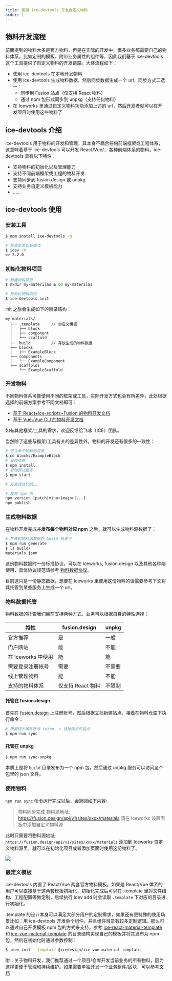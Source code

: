 ```yaml
---
title: 使用 ice-devtools 开发自定义物料
order: 1
---
```


## 物料开发流程

前面提到的物料大多是官方物料，但是在实际的开发中，很多业务都需要自己的物料体系，比如定制的模板、附带业务属性的组件等，因此我们基于 ice-devtools 这个工具提供了自定义物料的开发链路。大体流程如下：

- 使用 ice-devtools 在本地开发物料
- 使用 ice-devtools 生成物料数据，然后同步数据生成一个 url，同步方式二选一：
  - 同步到 Fusion 站点（仅支持 React 物料）
  - 通过 npm 包形式同步到 unpkg（支持任何物料）
- 在 Iceworks 里通过自定义物料功能添加上述的 url，然后开发者就可以在开发项目时使用这些物料了

## ice-devtools 介绍

ice-devtools 用于物料的开发和管理，其本身不耦合任何前端框架或工程体系，这意味着基于 ice-devtools 可以开发 React/Vue/... 各种前端体系的物料。ice-devtools 具有以下特性：

- 支持物料的初始化以及管理能力
- 支持不同前端框架或工程的物料开发
- 支持同步到 fusion.design 或 unpkg
- 支持业务自定义模板能力
- ……

## ice-devtools 使用

### 安装工具

```bash
$ npm install ice-devtools -g

# 检查是否安装成功
$ idev -V
=> 2.2.0
```

### 初始化物料项目

```bash
# 新建物料项目
$ mkdir my-materilas & cd my-materilas

# 初始化物料项目
$ ice-devtools init
```

init 之后会生成如下的目录结构：

```
my-materials/
  ├── .template     // 自定义模板
  │   ├── block
  │   ├── component
  │   └── scaffold
  ├── build         // 存放生成的物料数据
  ├── blocks
  │   ├── ExampleBlock
  ├── components
  │   └── ExampleComponent
  └── scaffolds
      └── ExampleScaffold
```

### 开发物料

不同物料体系可能使用不同的框架或工具，实际开发方式也会有所差异，此处根据选择的前端方案参考不同文档即可：

- [基于 React+ice-scripts+Fusion 的物料开发文档](https://www.yuque.com/ice-team/wiki/ywg4hf)
- [基于 Vue+Vue CLI 的物料开发文档](https://www.yuque.com/ice-team/wiki/xqg0g6)

如有其他框架/工具的需求，欢迎反馈给飞冰（ICE）团队。

当然除了这些与框架/工具有关的差异性外，物料的开发还有很多的一致性：

```bash
# 进入单个物料的目录
$ cd blocks/ExampleBlock
# 安装依赖
$ npm install
# 启动调试服务
$ npm start

# 开发调试代码……

# 发布 npm 包
npm version [patch|minor|major|...]
npm publish
```

### 生成物料数据

在物料开发完成并**发布每个物料对应 npm** 之后，就可以生成物料源数据了：

```bash
# 生成的物料源数据在 build 目录下
$ npm run generate
$ ls build/
materials.json
```

这份物料数据时一份标准协议，可以在 Iceworks, fusion.design 以及其他各种端使用，具体协议规范请参考 [物料数据协议](https://www.yuque.com/ice-team/wiki/ay2251)。

目前这只是一份静态数据，想要在 Iceworks 里使用这份物料的话需要参考下文将其托管到某些服务上生成一个 url。

### 物料数据托管

物料数据的托管我们目前支持两种方式，业务可以根据自身的特性选择：

| 特性             |   fusion.design   |   unpkg       |
|-----------------|-------------------|---------------|
|  官方推荐        |   是              |    一般        |
|  门户网站     |   能                 |    不能        |
|在 Iceworks 中使用 |   能             |    能         |
|  需要登录注册帐号  |   需要            |    不需要       |
|  线上管理物料      |  能               |    不能        |
|  支持的物料体系     | 仅支持 React 物料 |   不限制       |

#### 托管在 fusion.design

首先在 [fusion.design](https://fusion.design) 上注册账号，然后根据[文档](https://fusion.design/help.html#dev-create-site)新建站点，接着在物料仓库下执行命令：

```bash
# 根据提示填写帐号 token -> 选择同步的站点
$ npm run sync
```

#### 托管在 unpkg

```bash
$ npm run sync-unpkg
```

本质上是将 `build` 目录发布为一个 npm 包，然后通过 unpkg 服务可以访问这个包里的 json 文件。

### 使用物料

`npm run sync` 命令运行完成以后，会返回如下内容:

> 物料同步完成
> 物料源地址: https://fusion.design/api/v1/sites/xxxx/materials
> 请在 Iceworks 设置面板中添加自定义物料源

此时只需要将物料源地址 `https://fusion.design/api/v1/sites/xxxx/materials` 添加到 Iceworks 自定义物料源里，就可以在初始化项目或者添加页面时使用这份物料了。

![](https://img.alicdn.com/tfs/TB1o4AyxXzqK1RjSZFCXXbbxVXa-1740-1200.png)


### 最定义模板

ice-devtools 内置了 React/Vue 两套官方物料模板，如果是 React/Vue 体系的用户可以直接基于这两套模板初始化，初始化完成后可以在 .template 里对文件结构、工程配置等做定制，后续执行 idev add 时会读取 `.template` 下对应的目录进行初始化。

.template 的设计本身可以满足大部分用户的定制需求，如果还有更特殊的使用场景比如：用 ice-devtools 开发单个组件，并且组件目录有较多定制逻辑。那么可以通过自己开发模板 npm 包的方式来支持，参考 [ice-react-material-template](https://github.com/alibaba/ice/tree/master/templates/ice-react-material-template) 和 [ice-vue-material-template](https://github.com/alibaba/ice/tree/master/templates/ice-vue-material-template) 的目录结构实现自己的模板并将其发布为 npm 包，然后在初始化时通过参数控制：

```bash
$ idev init --template @icedesign/ice-vue-material-template
```

附：关于物料开发，我们推荐通过一个项目/仓库开发当前业务的所有物料，因为这样更便于管理和持续维护。如果需要单独开发一个业务组件/区块，可以参考[文档](https://www.yuque.com/ice-team/wiki/mmgkb5)
